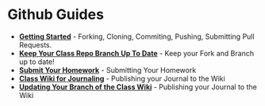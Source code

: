# Github Guides
* **[Getting Started](https://github.com/pds-nyu-idm-cc/DM-GY-6063-Creative-Coding-Spring-2019-Stearns/blob/master/github_help/github_setup.md)** - Forking, Cloning, Commiting, Pushing, Submitting Pull Requests.
* **[Keep Your Class Repo Branch Up To Date](https://github.com/pds-nyu-idm-cc/DM-GY-6063-Creative-Coding-Spring-2019-Stearns/blob/master/github_help/github_merging.md)** - Keep your Fork and Branch up to date!
* **[Submit Your Homework](https://github.com/pds-nyu-idm-cc/DM-GY-6063-Creative-Coding-Spring-2019-Stearns/blob/master/github_help/github_homework.md)** - Submitting Your Homework
* **[Class Wiki for Journaling](https://github.com/pds-nyu-idm-cc/DM-GY-6063-Creative-Coding-Spring-2019-Stearns/blob/master/github_help/github_wiki.md)** - Publishing your Journal to the Wiki
* **[Updating Your Branch of the Class Wiki](https://github.com/pds-nyu-idm-cc/DM-GY-6063-Creative-Coding-Spring-2019-Stearns/blob/master/github_help/github_wiki_update.md)** - Publishing your Journal to the Wiki
